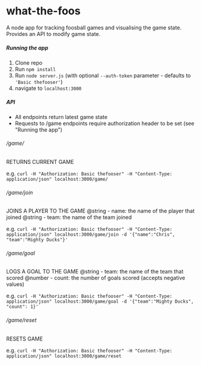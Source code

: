 what-the-foos
=============

A node app for tracking foosball games and visualising the game state. Provides an API to modify game state.

##### Running the app #####

 1. Clone repo
 2. Run `npm install`
 3. Run `node server.js` (with optional `--auth-token` parameter - defaults to `'Basic thefooser'`)
 4. navigate to `localhost:3000`

##### API #####

 - All endpoints return latest game state
 - Requests to /game endpoints require authorization header to be set (see "Running the app")

###### /game/ ######

RETURNS CURRENT GAME

e.g. `curl -H "Authorization: Basic thefooser" -H "Content-Type: application/json" localhost:3000/game/`

###### /game/join ######

JOINS A PLAYER TO THE GAME
@string - name: the name of the player that joined
@string - team: the name of the team joined

e.g. `curl -H "Authorization: Basic thefooser" -H "Content-Type: application/json" localhost:3000/game/join -d '{"name":"Chris", "team":"Mighty Ducks"}'`

###### /game/goal ######

LOGS A GOAL TO THE GAME
@string - team: the name of the team that scored
@number - count: the number of goals scored (accepts negative values)

e.g. `curl -H "Authorization: Basic thefooser" -H "Content-Type: application/json" localhost:3000/game/goal -d '{"team":"Mighty Ducks", "count": 1}'`

###### /game/reset ######

RESETS GAME

e.g. `curl -H "Authorization: Basic thefooser" -H "Content-Type: application/json" localhost:3000/game/reset`
